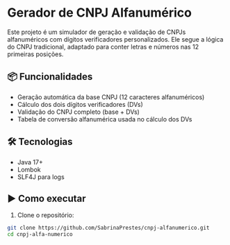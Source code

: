 # Gerador de CNPJ Alfanumérico

Este projeto é um simulador de geração e validação de CNPJs alfanuméricos com dígitos verificadores personalizados. Ele segue a lógica do CNPJ tradicional, adaptado para conter letras e números nas 12 primeiras posições.

## 📦 Funcionalidades

- Geração automática da base CNPJ (12 caracteres alfanuméricos)
- Cálculo dos dois dígitos verificadores (DVs)
- Validação do CNPJ completo (base + DVs)
- Tabela de conversão alfanumérica usada no cálculo dos DVs

## 🛠 Tecnologias

- Java 17+
- Lombok
- SLF4J para logs

## ▶️ Como executar

1. Clone o repositório:

```bash
git clone https://github.com/SabrinaPrestes/cnpj-alfanumerico.git
cd cnpj-alfa-numerico
